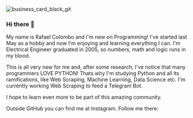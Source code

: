 ![business_card_black_git](https://user-images.githubusercontent.com/64660486/88876327-6af93400-d1f9-11ea-9bd0-d72cbf4e1bd3.png)

### Hi there 👋

My name is Rafael Colombo and I'm new on Programming! I've started last May as a hobby and now I'm enjoying and learning everything I can. I'm Electrical Engineer graduated in 2005, so numbers, math and logic runs in my blood.

This is all very new for me and, after some research, I've notice that many programmers LOVE PYTHON! Thats why I'm studying Python and all its ramifications, like Web Scraping, Machine Learning, Data Science etc. I'm currently working Web Scraping to feed a Telegram Bot.

I hope to learn even more to be part of this amazing community.

Outside GitHub you can find me at Instagram. Follow me there:

<!--
**rafaelcolombo/rafaelcolombo** is a ✨ _special_ ✨ repository because its `README.md` (this file) appears on your GitHub profile.

Here are some ideas to get you started:

- 🔭 I’m currently working on ...
- 🌱 I’m currently learning ...
- 👯 I’m looking to collaborate on ...
- 🤔 I’m looking for help with ...
- 💬 Ask me about ...
- 📫 How to reach me: ...
- 😄 Pronouns: ...
- ⚡ Fun fact: ...
-->
